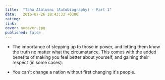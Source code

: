 ```yaml
---
title:  "Taha Alalwani (Autobiography) - Part 1"
date:   2016-07-26 18:43:33 +0300
rating:
link:
cover: nocover.jpg
published: false
---
```

- The importance of stepping up to those in power, and letting them know the truth no matter what the circumstance. This comes with the added benefits of making you feel better about yourself, and gaining their respect (in some cases).

- You can't change a nation without first changing it's people.

